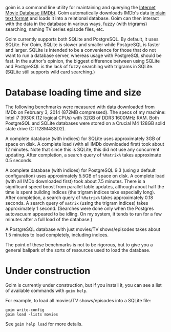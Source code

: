 goim is a command line utility for maintaining and querying the [Internet Movie 
Database (IMDb)](http://www.imdb.com). Goim automatically downloads IMDb's data 
[in plain text format](http://www.imdb.com/interfaces) and loads it into a 
relational database. Goim can then interact with the data in the database in 
various ways, fuzzy (with trigrams) searching, naming TV series episode files, 
etc.

Goim currently supports both SQLite and PostgreSQL. By default, it uses SQLite. 
For Goim, SQLite is slower and smaller while PostgreSQL is faster and larger.
SQLite is intended to be a convenience for those that do not want to run a
database server, whereas usage with PostgreSQL should be fast.
In the author's opinion, the biggest difference between using SQLite and
PostgreSQL is the lack of fuzzy searching with trigrams in SQLite.
(SQLite still supports wild card searching.)


Database loading time and size
==============================
The following benchmarks were measured with data downloaded from IMDb on 
February 3, 2014 (872MB compressed). The specs of my machine: Intel i7 3930K 
(12 logical CPUs) with 32GB of DDR3 1600MHz RAM. Both PostgreSQL and SQLite 
databases were stored on a Crucial M4 128GB solid state drive (CT128M4SSD2).

A complete database (with indices) for SQLite uses approximately 3GB 
of space on disk. A complete load (with all IMDb downloaded first) took about 
12 minutes. Note that since this is SQLite, this did not use any concurrent 
updating. After completion, a search query of `%Matrix%` takes approximate 0.5 
seconds.

A complete database (with indices) for PostgreSQL 9.3 (using a default 
configuration) uses approximately 5.5GB of space on disk. A complete load (with 
all IMDb downloaded first) took about 7.5 minutes. There is a significant speed 
boost from parallel table updates, although about half the time is spent 
building indices (the trigram indices take especially long). After completion, 
a search query of `%Matrix%` takes approximately 0.18 seconds. A search query 
of `matrix` (using the trigram indices) takes approximately 1 second. (Searches 
were done only when the Postgres autovacuum appeared to be idling. On my 
system, it tends to run for a few minutes after a full load of the database.)

A PostgreSQL database with just movies/TV shows/episodes takes about 1.5 
minutes to load completely, including indices.

The point of these benchmarks is not to be rigorous, but to give you a general 
ballpark of the sorts of resources used to load the database.


Under construction
==================
Goim is currently under construction, but if you install it, you can see a list 
of available commands with `goim help`.

For example, to load all movies/TV shows/episodes into a SQLite file:

    goim write-config
    goim load -lists movies

See `goim help load` for more details.

